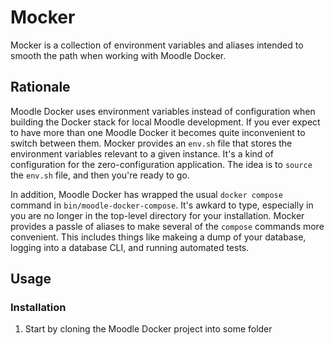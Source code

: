 # Mocker

Mocker is a collection of environment variables and aliases intended to smooth the path when working with Moodle Docker. 

## Rationale

Moodle Docker uses environment variables instead of configuration when building the Docker stack for local Moodle development. If you ever expect to have more than one Moodle Docker it becomes quite inconvenient to switch between them. Mocker provides an `env.sh` file that stores the environment variables relevant to a given instance. It's a kind of configuration for the zero-configuration application. The idea is to `source` the `env.sh` file, and then you're ready to go.

In addition, Moodle Docker has wrapped the usual `docker compose` command in `bin/moodle-docker-compose`. It's awkard to type, especially in you are no longer in the top-level directory for your installation. Mocker provides a passle of aliases to make several of the `compose` commands more convenient. This includes things like makeing a dump of your database, logging into a database CLI, and running automated tests.

## Usage

### Installation

1. Start by cloning the Moodle Docker project into some folder